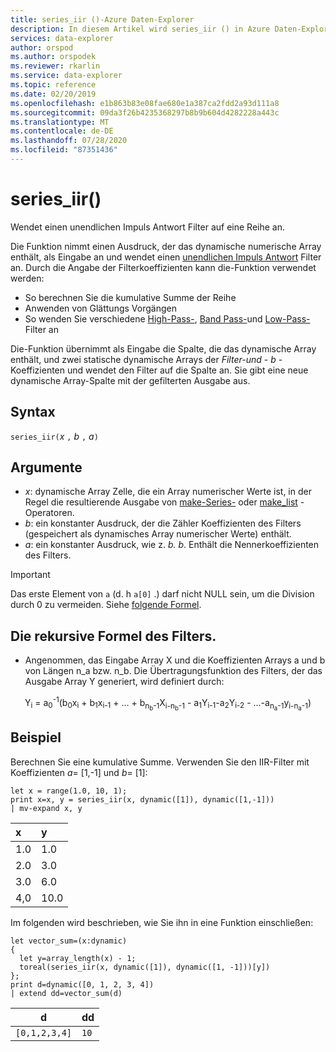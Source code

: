 ```yaml
---
title: series_iir ()-Azure Daten-Explorer
description: In diesem Artikel wird series_iir () in Azure Daten-Explorer beschrieben.
services: data-explorer
author: orspod
ms.author: orspodek
ms.reviewer: rkarlin
ms.service: data-explorer
ms.topic: reference
ms.date: 02/20/2019
ms.openlocfilehash: e1b863b83e08fae680e1a387ca2fdd2a93d111a8
ms.sourcegitcommit: 09da3f26b4235368297b8b9b604d4282228a443c
ms.translationtype: MT
ms.contentlocale: de-DE
ms.lasthandoff: 07/28/2020
ms.locfileid: "87351436"
---
```

# <a name="series_iir"></a>series_iir()

Wendet einen unendlichen Impuls Antwort Filter auf eine Reihe an.  

Die Funktion nimmt einen Ausdruck, der das dynamische numerische Array enthält, als Eingabe an und wendet einen [unendlichen Impuls Antwort](https://en.wikipedia.org/wiki/Infinite_impulse_response) Filter an. Durch die Angabe der Filterkoeffizienten kann die-Funktion verwendet werden:
* So berechnen Sie die kumulative Summe der Reihe
* Anwenden von Glättungs Vorgängen
* So wenden Sie verschiedene [High-Pass-](https://en.wikipedia.org/wiki/High-pass_filter), [Band Pass-](https://en.wikipedia.org/wiki/Band-pass_filter)und [Low-Pass-](https://en.wikipedia.org/wiki/Low-pass_filter) Filter an

Die-Funktion übernimmt als Eingabe die Spalte, die das dynamische Array enthält, und zwei statische dynamische Arrays der *Filter-und* - *b* -Koeffizienten und wendet den Filter auf die Spalte an. Sie gibt eine neue dynamische Array-Spalte mit der gefilterten Ausgabe aus.  

## <a name="syntax"></a>Syntax

`series_iir(`*x* `,` *b* `,` *a*`)`

## <a name="arguments"></a>Argumente

* *x*: dynamische Array Zelle, die ein Array numerischer Werte ist, in der Regel die resultierende Ausgabe von [make-Series-](make-seriesoperator.md) oder [make_list](makelist-aggfunction.md) -Operatoren.
* *b*: ein konstanter Ausdruck, der die Zähler Koeffizienten des Filters (gespeichert als dynamisches Array numerischer Werte) enthält.
* *a*: ein konstanter Ausdruck, wie z. *b. b*. Enthält die Nennerkoeffizienten des Filters.

> [!IMPORTANT]
> Das erste Element von `a` (d. h `a[0]` .) darf nicht NULL sein, um die Division durch 0 zu vermeiden. Siehe [folgende Formel](#the-filters-recursive-formula).

## <a name="the-filters-recursive-formula"></a>Die rekursive Formel des Filters.

* Angenommen, das Eingabe Array X und die Koeffizienten Arrays a und b von Längen n_a bzw. n_b. Die Übertragungsfunktion des Filters, der das Ausgabe Array Y generiert, wird definiert durch:

<div align="center">
Y<sub>i</sub> = a<sub>0</sub><sup>-1</sup>(b<sub>0</sub>x<sub>i</sub> 
 + b<sub>1</sub>x<sub>i-1</sub> + ... + b<sub>n<sub>b</sub>-1</sub>X<sub>i-n<sub>b</sub>-1</sub> 
 - a<sub>1</sub>Y<sub>i-1</sub>-a<sub>2</sub>Y<sub>i-2</sub> - ...-a<sub>n<sub>a</sub>-1</sub>y<sub>i-n<sub>a</sub>-1</sub>)
</div>

## <a name="example"></a>Beispiel

Berechnen Sie eine kumulative Summe. Verwenden Sie den IIR-Filter mit Koeffizienten *a*= [1,-1] und *b*= [1]:  

<!-- csl: https://help.kusto.windows.net:443/Samples -->
```kusto
let x = range(1.0, 10, 1);
print x=x, y = series_iir(x, dynamic([1]), dynamic([1,-1]))
| mv-expand x, y
```

| x | y |
|:--|:--|
|1.0|1.0|
|2.0|3.0|
|3.0|6.0|
|4,0|10.0|

Im folgenden wird beschrieben, wie Sie ihn in eine Funktion einschließen:

<!-- csl: https://help.kusto.windows.net:443/Samples -->
```kusto
let vector_sum=(x:dynamic)
{
  let y=array_length(x) - 1;
  toreal(series_iir(x, dynamic([1]), dynamic([1, -1]))[y])
};
print d=dynamic([0, 1, 2, 3, 4])
| extend dd=vector_sum(d)
```

|d            |dd  |
|-------------|----|
|`[0,1,2,3,4]`|`10`|
